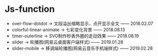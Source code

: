 # Js-function
* over-flow-dotdot -> 文段溢出缩略显示，点开显示全文 —— 2018.02.07
* colorful-linear-animate -> 七彩变化背景 —— 2018.08.13
* timer-outerline -> SVG制作秒表外圈的走动效果 —— 2018.08.19
* slider -> 轮播图(网易云桌面客户端样式) —— 2019.01.28
* slider-mobile -> 移调端轮播图(网易云音乐手机端样式) —— 2019.02.28